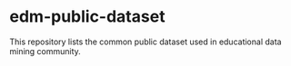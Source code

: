 # edm-public-dataset
This repository lists the common public dataset used in educational data mining community.
